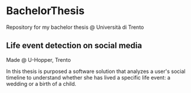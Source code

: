 # BachelorThesis
Repository for my bachelor thesis @ Università di Trento
## Life event detection on social media
Made @ U\-Hopper, Trento

In this thesis is purposed a software solution that analyzes a user's social timeline to understand whether she has lived a specific life event: a wedding or a birth of a child.
